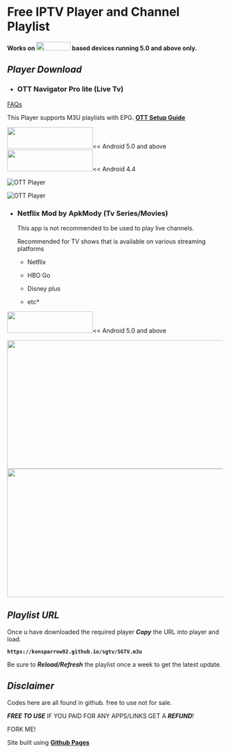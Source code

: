 # Free IPTV Player and Channel Playlist

**Works on <img src="https://www.pngplay.com/wp-content/uploads/2/Android-Logo-Transparent-PNG.png" width="80" height="20"> based devices running 5.0 and above only.**


## *Player Download*

  - ### OTT Navigator Pro lite (Live Tv)
  [FAQs](https://ottnav.github.io/faq.html)
    
This Player supports M3U playlists with EPG. [**OTT Setup Guide**](https://konsparrow92.github.io/sgtv/SETUP.html)
   
[<img src="https://www.mtctutorials.com/wp-content/uploads/2019/04/Download-button-png-GREEN-color-by-mtc-tutorials-2048x574.png" width="200" height="50">](https://drive.google.com/uc?export=download&id=1NlYaoay6-gK5TxJGerGJNFhN9dxhwpk0)<< Android 5.0 and above      [<img src="https://www.mtctutorials.com/wp-content/uploads/2019/04/Download-button-png-GREEN-color-by-mtc-tutorials-2048x574.png" width="200" height="50">](https://drive.google.com/uc?export=download&id=1BSMOKT1Zcjt77pY4GEz6fKjRa_yG0PTe)<< Android 4.4

![OTT Player](https://play-lh.googleusercontent.com/06G8NX5ToJcqS6YPv1GR-V4yfwYasXgaxWkZ6k3kASK-GYHsZ7gnEbiFKK460e33Yukp=w720-h310-rw)

![OTT Player](https://play-lh.googleusercontent.com/pwJ9CyW2JB81t8_cACHW24Ez3kT0PmdcwE4soz3G4vgGaTpUuuVIvpMgua7P4vNFPg=w720-h310-rw)


  - ### Netflix Mod by ApkMody (Tv Series/Movies)
    This app is not recommended to be used to play live channels.
    
    Recommended for TV shows that is available on various streaming platforms 
    
      - Netflix 
    
      - HBO Go 
    
      - Disney plus 
    
      - etc*

[<img src="https://www.mtctutorials.com/wp-content/uploads/2019/04/Download-button-png-GREEN-color-by-mtc-tutorials-2048x574.png" width="200" height="50">](https://drive.google.com/uc?export=download&id=1Nw0Kc5ywlzKUwlGL690ylVBy7gWuSNN-)<< Android 5.0 and above

<img src="https://theleaker.com/wp-content/uploads/2019/05/netflix_logo.0.jpg" width="550" height="300">

<img src="https://apkmodo.net/wp-content/uploads/2019/12/netflix-7-54-0-pro-4k-unlocked-0MovkIpp.jpg" width="550" height="300">


## ***Playlist URL***

Once u have downloaded the required player ***Copy*** the URL into player and load.

**`https://konsparrow92.github.io/sgtv/SGTV.m3u`**

Be sure to ***Reload/Refresh*** the playlist once a week to get the latest update.


## ***Disclaimer***

Codes here are all found in github. free to use not for sale.

***FREE TO USE*** IF YOU PAID FOR ANY APPS/LINKS GET A ***REFUND***!

FORK ME!

Site built using [**Github Pages**](https://github.com)
